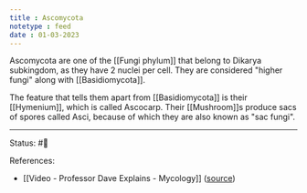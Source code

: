 ```yaml
---
title : Ascomycota
notetype : feed
date : 01-03-2023
---
```


Ascomycota are one of the [[Fungi phylum]] that belong to Dikarya subkingdom, as they have 2 nuclei per cell. They are considered "higher fungi" along with [[Basidiomycota]].

The feature that tells them apart from [[Basidiomycota]] is their [[Hymenium]], which is called Ascocarp. Their [[Mushroom]]s produce sacs of spores called Asci, because of which they are also known as "sac fungi".


-----

Status: #🌱 

References:
- [[Video - Professor Dave Explains - Mycology]] ([source](https://www.youtube.com/watch?v=wqKNm_evkYA&list=PLybg94GvOJ9Hyyv_MD2Y7OPFxhnrKFsD6&ab_channel=ProfessorDaveExplains))
